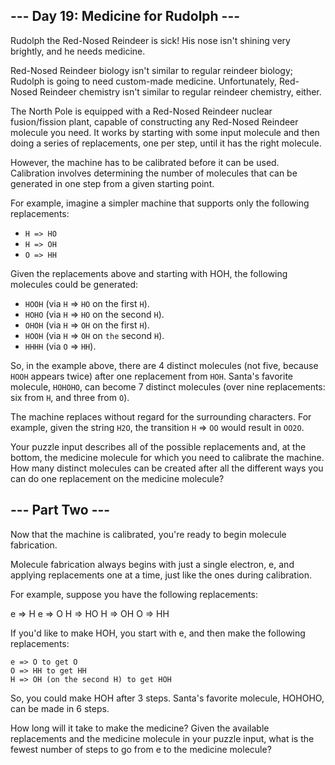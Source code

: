 ## --- Day 19: Medicine for Rudolph ---

Rudolph the Red-Nosed Reindeer is sick! His nose isn't shining very brightly, and he needs medicine.

Red-Nosed Reindeer biology isn't similar to regular reindeer biology; Rudolph is going to need custom-made medicine. Unfortunately, Red-Nosed Reindeer chemistry isn't similar to regular reindeer chemistry, either.

The North Pole is equipped with a Red-Nosed Reindeer nuclear fusion/fission plant, capable of constructing any Red-Nosed Reindeer molecule you need. It works by starting with some input molecule and then doing a series of replacements, one per step, until it has the right molecule.

However, the machine has to be calibrated before it can be used. Calibration involves determining the number of molecules that can be generated in one step from a given starting point.

For example, imagine a simpler machine that supports only the following replacements:

- `H => HO`
- `H => OH`
- `O => HH`

Given the replacements above and starting with HOH, the following molecules could be generated:

- `HOOH` (via `H` => `HO` on the first `H`).
- `HOHO` (via `H` => `HO` on the second `H`).
- `OHOH` (via `H` => `OH` on the first `H`).
- `HOOH` (via `H` => `OH` on `the` second `H`).
- `HHHH` (via `O` => `HH`).

So, in the example above, there are 4 distinct molecules (not five, because `HOOH` appears twice) after one replacement from `HOH`. Santa's favorite molecule, `HOHOHO`, can become 7 distinct molecules (over nine replacements: six from `H`, and three from `O`).

The machine replaces without regard for the surrounding characters. For example, given the string `H2O`, the transition `H` => `OO` would result in `OO2O`.

Your puzzle input describes all of the possible replacements and, at the bottom, the medicine molecule for which you need to calibrate the machine. How many distinct molecules can be created after all the different ways you can do one replacement on the medicine molecule?

## --- Part Two ---

Now that the machine is calibrated, you're ready to begin molecule fabrication.

Molecule fabrication always begins with just a single electron, e, and applying replacements one at a time, just like the ones during calibration.

For example, suppose you have the following replacements:

e => H
e => O
H => HO
H => OH
O => HH

If you'd like to make HOH, you start with e, and then make the following replacements:

    e => O to get O
    O => HH to get HH
    H => OH (on the second H) to get HOH

So, you could make HOH after 3 steps. Santa's favorite molecule, HOHOHO, can be made in 6 steps.

How long will it take to make the medicine? Given the available replacements and the medicine molecule in your puzzle input, what is the fewest number of steps to go from e to the medicine molecule?

